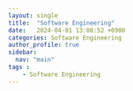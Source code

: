 ```yaml
---
layout: single
title:  "Software Engineering"
date:   2024-04-01 13:08:52 +0900
categories: Software Engineering
author_profile: true
sidebar:
  nav: "main"
tags : 
    - Software Engineering
---
```

## 